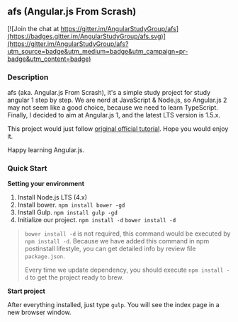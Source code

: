 ## afs (Angular.js From Scrash)

[![Join the chat at https://gitter.im/AngularStudyGroup/afs](https://badges.gitter.im/AngularStudyGroup/afs.svg)](https://gitter.im/AngularStudyGroup/afs?utm_source=badge&utm_medium=badge&utm_campaign=pr-badge&utm_content=badge)

### Description

afs (aka. Angular.js From Scrash), it's a simple study project for study angular 1 step by step.
We are nerd at JavaScript & Node.js, so Angular.js 2 may not seem like a good choice, because we need to learn TypeScript.
Finally, I decided to aim at Angular.js 1, and the latest LTS version is 1.5.x.

This project would just follow [original official tutorial](https://docs.angularjs.org/tutorial/index). Hope you would enjoy it.

Happy learning Angular.js.

### Quick Start

**Setting your environment**

1. Install Node.js LTS (4.x)
2. Install bower. `npm install bower -gd`
3. Install Gulp. `npm install gulp -gd`
4. Initialize our project. `npm install -d` `bower install -d`

> `bower install -d` is not required, this command would be executed by `npm install -d`. Because we have added this command in npm postinstall lifestyle, you can get detailed info by review file `package.json`.
>
> Every time we update dependency, you should execute `npm install -d` to get the project ready to brew.

**Start project**

After everything installed, just type `gulp`. You will see the index page in a new browser window.
